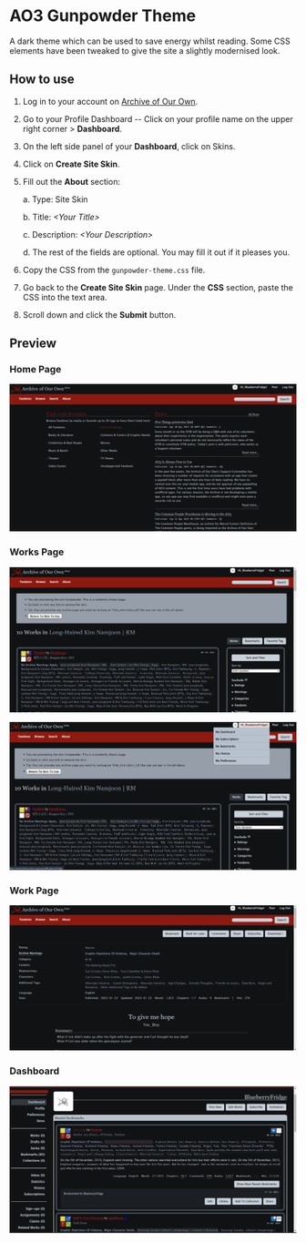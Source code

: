 # AO3 Gunpowder Theme
A dark theme which can be used to save energy whilst reading. Some CSS elements have been tweaked to give the site a slightly modernised look.

## How to use
1. Log in to your account on [Archive of Our Own](https://archiveofourown.org/).
2. Go to your Profile Dashboard -- Click on your profile name on the upper right corner > __Dashboard__.
3. On the left side panel of your __Dashboard__, click on Skins.
4. Click on __Create Site Skin__.
5. Fill out the __About__ section:

    a. Type: Site Skin

    b. Title: _\<Your Title\>_ 

    c. Description: _\<Your Description\>_ 

    d. The rest of the fields are optional. You may fill it out if it pleases you.

6. Copy the CSS from the `gunpowder-theme.css` file.

7. Go back to the __Create Site Skin__ page. Under the __CSS__ section, paste the CSS into the text area.

8. Scroll down and click the __Submit__ button.

## Preview
### Home Page

![Home Page](images/home-page.png)

### Works Page
![Works Page](images/works-page.png)

![Works Page 2](images/works-page-2.png)

### Work Page
![Work Page](images/work-page.png)

### Dashboard
![Dashboard](images/dashboard.png)
